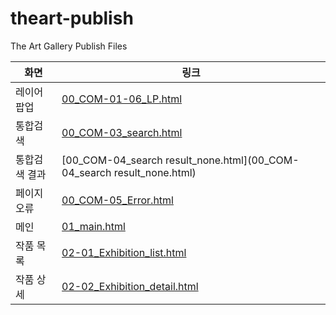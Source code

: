 # theart-publish
The Art Gallery Publish Files

|화면|링크|
|---|---|
|레이어팝업|[00_COM-01-06_LP.html](00_COM-01-06_LP.html)|
|통합검색|[00_COM-03_search.html](00_COM-03_search.html)|
|통합검색 결과|[00_COM-04_search result_none.html](00_COM-04_search result_none.html)|
|페이지 오류|[00_COM-05_Error.html](00_COM-05_Error.html)|
|메인|[01_main.html](01_main.html)|
|작품 목록|[02-01_Exhibition_list.html](02-01_Exhibition_list.html)|
|작품 상세|[02-02_Exhibition_detail.html](02-02_Exhibition_detail.html)|
